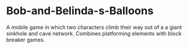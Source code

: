 # Bob-and-Belinda-s-Balloons
A mobile game in which two characters climb their way out of a a giant sinkhole and cave network. Combines platforming elements with block breaker games.

